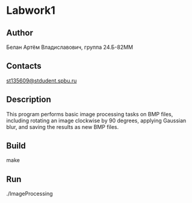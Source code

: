 # Labwork1
## Author
Белан Артём Владиславович, группа 24.Б-82ММ
## Contacts
st135609@stdudent.spbu.ru
## Description
This program performs basic image processing tasks on BMP files, including rotating an image clockwise by 90 degrees, applying Gaussian blur, and saving the results as new BMP files.
## Build
make
## Run
./ImageProcessing
